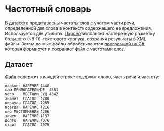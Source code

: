 # Частотный словарь

В датасете представлены частоты слов с учетом части речи, определенной для слова в
контексте содержащего ее предложения. Используется две утилиты. [Парсер](http://solarix.ru/parser.shtml) выполняет частеречную
разметку большого (~8 Гб) текстового корпуса, сохраняя результаты в XML файлы. Затем данные файлы
обрабатываются [программой на C#](https://github.com/Koziev/NLP_Datasets/tree/master/WordformFrequencies/Code), которая формирует и сохраняет [файл](https://github.com/Koziev/NLP_Datasets/tree/master/WordformFrequencies/term2freq.7z) с частотами слов.

## Датасет

[Файл](https://github.com/Koziev/NLP_Datasets/tree/master/WordformFrequencies/term2freq.7z) содержит в каждой строке содержит слово, часть речи и частоту:

```
дальше	НАРЕЧИЕ	4448
сам	ПРИЛАГАТЕЛЬНОЕ	4381
чего	МЕСТОИМ_СУЩ	4342
значит	ГЛАГОЛ	4280
кивнула	ГЛАГОЛ	4265
всегда	НАРЕЧИЕ	4216
оно	МЕСТОИМЕНИЕ	4206
зачем	НАРЕЧИЕ	4137
долго	НАРЕЧИЕ	4076
стоит	ГЛАГОЛ	4075
```
